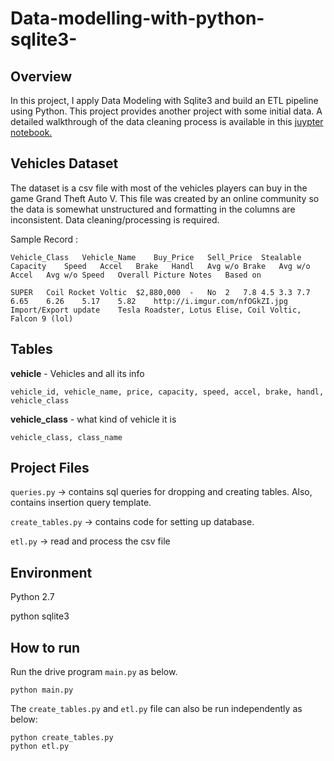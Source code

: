 # Data-modelling-with-python-sqlite3-

## **Overview**
In this project, I apply Data Modeling with Sqlite3 and build an ETL pipeline using Python. This project provides another project with some initial data. A detailed walkthrough of the data cleaning process is available in this [juypter notebook.](/ETL.ipynb)


## **Vehicles Dataset**
The dataset is a csv file with most of the vehicles players can buy in the game Grand Theft Auto V. This file was created by an online community so the data is somewhat unstructured and formatting in the columns are inconsistent. Data cleaning/processing is required.

Sample Record :
```
Vehicle_Class	Vehicle_Name	Buy_Price	Sell_Price	Stealable	Capacity	Speed	Accel	Brake	Handl	Avg w/o Brake	Avg w/o Accel	Avg w/o Speed	Overall	Picture	Notes	Based on

SUPER	Coil Rocket Voltic	$2,880,000	-	No	2	7.8	4.5	3.3	7.7	6.65	6.26	5.17	5.82	http://i.imgur.com/nfOGkZI.jpg	Import/Export update	Tesla Roadster, Lotus Elise, Coil Voltic, Falcon 9 (lol)

```


## Tables

**vehicle**  - Vehicles and all its info
```
vehicle_id, vehicle_name, price, capacity, speed, accel, brake, handl, vehicle_class
```
**vehicle_class**  - what kind of vehicle it is
```
vehicle_class, class_name
```


## Project Files

```queries.py``` -> contains sql queries for dropping and creating tables. Also, contains insertion query template.

```create_tables.py``` -> contains code for setting up database. 

```etl.py``` -> read and process the csv file

## Environment 
Python 2.7

python sqlite3

## How to run

Run the drive program ```main.py``` as below.
```
python main.py
``` 

The ```create_tables.py``` and ```etl.py``` file can also be run independently as below:
```
python create_tables.py 
python etl.py 
```
